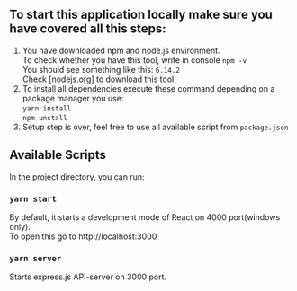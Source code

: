 ## To start this application locally make sure you have covered all this steps:
1. You have downloaded npm and node.js environment. <br/>
To check whether you have this tool, write in console `npm -v` <br/>
You should see something like this:  `6.14.2` <br/>
Check [nodejs.org] to download this tool
2. To install all dependencies execute these command depending on a package manager you use:<br/>
`yarn install`<br/>
`npm unstall` <br/>
3. Setup step is over, feel free to use all available script from `package.json`


## Available Scripts

In the project directory, you can run:

### `yarn start`
By default, it starts a development mode of React on 4000 port(windows only). <br />
To open this go to http://localhost:3000

### `yarn server`
Starts express.js API-server on 3000 port.




